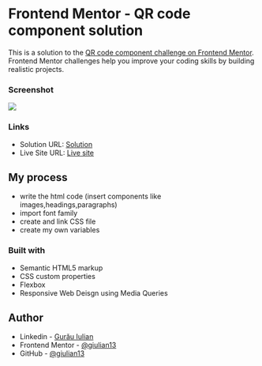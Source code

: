 # Frontend Mentor - QR code component solution

This is a solution to the [QR code component challenge on Frontend Mentor](https://www.frontendmentor.io/challenges/qr-code-component-iux_sIO_H). Frontend Mentor challenges help you improve your coding skills by building realistic projects.

### Screenshot

![](./images/screenshot.jpeg)

### Links

- Solution URL: [Solution](https://www.frontendmentor.io/solutions/simple-and-stylish-qr-code-component-U6f7v9Ybtn)
- Live Site URL: [Live site](https://funky-qr-code-component.netlify.app/)

## My process

- write the html code (insert components like images,headings,paragraphs)
- import font family
- create and link CSS file
- create my own variables

### Built with

- Semantic HTML5 markup
- CSS custom properties
- Flexbox
- Responsive Web Deisgn using Media Queries

## Author

- Linkedin - [Gurău Iulian](https://www.linkedin.com/in/gurău-iulian/)
- Frontend Mentor - [@giulian13](https://www.frontendmentor.io/profile/giulian13)
- GitHub - [@giulian13](https://github.com/giulian13/)
